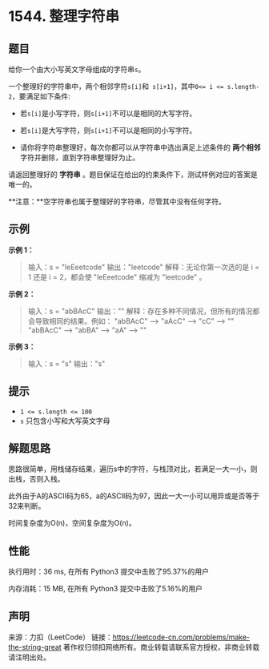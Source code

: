 # 1544. 整理字符串

## 题目

给你一个由大小写英文字母组成的字符串` s `。

一个整理好的字符串中，两个相邻字符` s[i] `和` s[i+1]`，其中` 0<= i <= s.length-2 `，要满足如下条件:

* 若` s[i] `是小写字符，则` s[i+1] `不可以是相同的大写字符。

* 若` s[i] `是大写字符，则` s[i+1] `不可以是相同的小写字符。

* 请你将字符串整理好，每次你都可以从字符串中选出满足上述条件的 **两个相邻** 字符并删除，直到字符串整理好为止。

请返回整理好的 **字符串** 。题目保证在给出的约束条件下，测试样例对应的答案是唯一的。

**注意：**空字符串也属于整理好的字符串，尽管其中没有任何字符。

## 示例

**示例 1：**

> 输入：s = "leEeetcode"
> 输出："leetcode"
> 解释：无论你第一次选的是 i = 1 还是 i = 2，都会使 "leEeetcode" 缩减为 "leetcode" 。

**示例 2：**

> 输入：s = "abBAcC"
> 输出：""
> 解释：存在多种不同情况，但所有的情况都会导致相同的结果。例如：
> "abBAcC" --> "aAcC" --> "cC" --> ""
> "abBAcC" --> "abBA" --> "aA" --> ""

**示例 3：**

> 输入：s = "s"
> 输出："s"

## 提示

* `1 <= s.length <= 100`
* `s` 只包含小写和大写英文字母

## 解题思路

思路很简单，用栈储存结果，遍历s中的字符，与栈顶对比，若满足一大一小，则出栈，否则入栈。

此外由于A的ASCII码为65，a的ASCII码为97，因此一大一小可以用异或是否等于32来判断。

时间复杂度为O(n)，空间复杂度为O(n)。

## 性能

执行用时：36 ms, 在所有 Python3 提交中击败了95.37%的用户

内存消耗：15 MB, 在所有 Python3 提交中击败了5.16%的用户

## 声明

来源：力扣（LeetCode）
链接：https://leetcode-cn.com/problems/make-the-string-great
著作权归领扣网络所有。商业转载请联系官方授权，非商业转载请注明出处。
